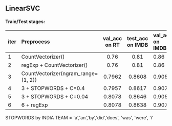 ## LinearSVC



#### Train/Test stages:

| iter | Preprocess | val_acc on RT | test_acc on IMDB | val_acc on IMDB | test_acc on RT 
| ------------- |:------------------ | :-----:|:--------:|:----|:--------:
| 1 | CountVectorizer() | 0.76 | 0.81 | 0.86 | 0.68 
| 2 | regExp + CountVectorizer() | 0.76 | 0.81 | 0.86 | 0.68 
| 3 | CountVectorizer(ngram_range=(1, 2)) | 0.7962 | 0.8608 | 0.9081 | 0.7336 
| 4 | 3 + STOPWORDS + C=0.4 | 0.7957 | 0.8617 | 0.9070 | 0.7325 
| 5 | 3 + STOPWORDS + C=0.04 | 0.8078 | 0.8646 | 0.9083 | 0.7383 
| 6 | 6 + regExp | 0.8078 | 0.8638 | 0.9071 | 0.7379 


STOPWORDS by INDIA TEAM = 'a','an','by','did','does', 'was', 'were', 'i' 
